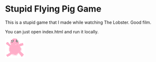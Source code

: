 # Stupid Flying Pig Game

This is a stupid game that I made while watching The Lobster. Good film.

You can just open index.html and run it locally.

![Pig](pig.png)
